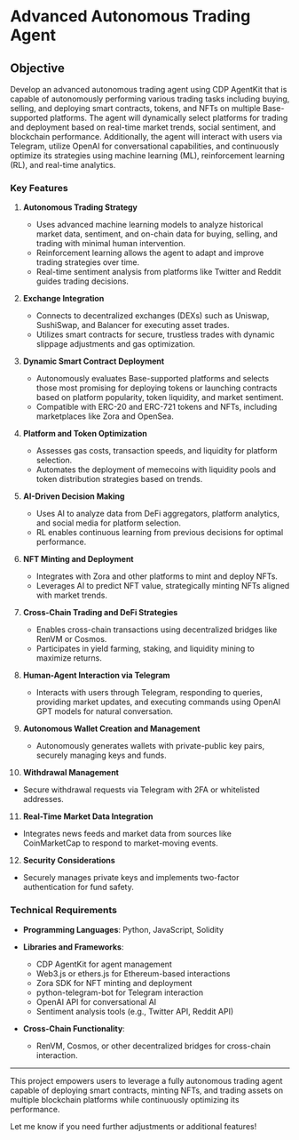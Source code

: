 # Advanced Autonomous Trading Agent

## Objective
Develop an advanced autonomous trading agent using CDP AgentKit that is capable of autonomously performing various trading tasks including buying, selling, and deploying smart contracts, tokens, and NFTs on multiple Base-supported platforms. The agent will dynamically select platforms for trading and deployment based on real-time market trends, social sentiment, and blockchain performance. Additionally, the agent will interact with users via Telegram, utilize OpenAI for conversational capabilities, and continuously optimize its strategies using machine learning (ML), reinforcement learning (RL), and real-time analytics.

### Key Features

1. **Autonomous Trading Strategy**
   - Uses advanced machine learning models to analyze historical market data, sentiment, and on-chain data for buying, selling, and trading with minimal human intervention.
   - Reinforcement learning allows the agent to adapt and improve trading strategies over time.
   - Real-time sentiment analysis from platforms like Twitter and Reddit guides trading decisions.

2. **Exchange Integration**
   - Connects to decentralized exchanges (DEXs) such as Uniswap, SushiSwap, and Balancer for executing asset trades.
   - Utilizes smart contracts for secure, trustless trades with dynamic slippage adjustments and gas optimization.

3. **Dynamic Smart Contract Deployment**
   - Autonomously evaluates Base-supported platforms and selects those most promising for deploying tokens or launching contracts based on platform popularity, token liquidity, and market sentiment.
   - Compatible with ERC-20 and ERC-721 tokens and NFTs, including marketplaces like Zora and OpenSea.

4. **Platform and Token Optimization**
   - Assesses gas costs, transaction speeds, and liquidity for platform selection.
   - Automates the deployment of memecoins with liquidity pools and token distribution strategies based on trends.

5. **AI-Driven Decision Making**
   - Uses AI to analyze data from DeFi aggregators, platform analytics, and social media for platform selection.
   - RL enables continuous learning from previous decisions for optimal performance.

6. **NFT Minting and Deployment**
   - Integrates with Zora and other platforms to mint and deploy NFTs.
   - Leverages AI to predict NFT value, strategically minting NFTs aligned with market trends.

7. **Cross-Chain Trading and DeFi Strategies**
   - Enables cross-chain transactions using decentralized bridges like RenVM or Cosmos.
   - Participates in yield farming, staking, and liquidity mining to maximize returns.

8. **Human-Agent Interaction via Telegram**
   - Interacts with users through Telegram, responding to queries, providing market updates, and executing commands using OpenAI GPT models for natural conversation.

9. **Autonomous Wallet Creation and Management**
   - Autonomously generates wallets with private-public key pairs, securely managing keys and funds.

10. **Withdrawal Management**
   - Secure withdrawal requests via Telegram with 2FA or whitelisted addresses.

11. **Real-Time Market Data Integration**
   - Integrates news feeds and market data from sources like CoinMarketCap to respond to market-moving events.

12. **Security Considerations**
   - Securely manages private keys and implements two-factor authentication for fund safety.

### Technical Requirements

- **Programming Languages**: Python, JavaScript, Solidity
- **Libraries and Frameworks**:
  - CDP AgentKit for agent management
  - Web3.js or ethers.js for Ethereum-based interactions
  - Zora SDK for NFT minting and deployment
  - python-telegram-bot for Telegram interaction
  - OpenAI API for conversational AI
  - Sentiment analysis tools (e.g., Twitter API, Reddit API)

- **Cross-Chain Functionality**:
  - RenVM, Cosmos, or other decentralized bridges for cross-chain interaction.

---

This project empowers users to leverage a fully autonomous trading agent capable of deploying smart contracts, minting NFTs, and trading assets on multiple blockchain platforms while continuously optimizing its performance.

Let me know if you need further adjustments or additional features!
